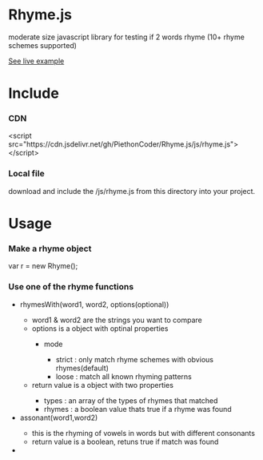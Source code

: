 # Rhyme.js
moderate size javascript library for testing if 2 words rhyme (10+ rhyme schemes supported)

<a href="http://ghost-writer.ga">See live example</a>

<h1>Include</h1>
<h3>CDN</h3>
&lt;script src=&quot;https://cdn.jsdelivr.net/gh/PiethonCoder/Rhyme.js/js/rhyme.js&quot;&gt;&lt;/script&gt;
<h3>Local file</h3>
</p>download and include the /js/rhyme.js from this directory into your project.</p> 

<h1>Usage</h1>
<h3>Make a rhyme object</h3>

var r = new Rhyme();


<h3>Use one of the rhyme functions</h3>
<ul>
  <li>rhymesWith(word1, word2, options(optional))</li>
  <ul>
    <li>word1 & word2 are the strings you want to compare</li>
    <li>options is a object with optinal properties</li>
    <ul>
      <li>mode</li>
      <ul>
        <li>strict : only match rhyme schemes with obvious rhymes(default)</li>
        <li>loose : match all known rhyming patterns</li>
      </ul>
    </ul>
    <li>return value is a object with two properties</li>
    <ul>
      <li>types : an array of the types of rhymes that matched</li>
      <li>rhymes : a boolean value thats true if a rhyme was found</li>
    </ul>
  </ul>
  <li>assonant(word1,word2)</li>
  <ul>
    <li>this is the rhyming of vowels in words but with different consonants</li>
    <li>return value is a boolean, retuns true if match was found</li>
  </ul>
  <li></li>
  <ul></ul>
</ul>
